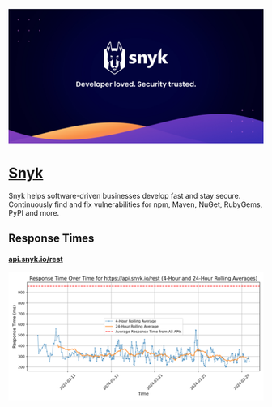 [![Visit Snyk](imagePreview.jpg)](https://docs.snyk.io/snyk-api/snyk-rest-api-overview)

# [Snyk](https://docs.snyk.io/snyk-api/snyk-rest-api-overview)

Snyk helps software-driven businesses develop fast and stay secure. Continuously find and fix vulnerabilities for npm, Maven, NuGet, RubyGems, PyPI and more.

## Response Times

#### [api.snyk.io/rest](https://api.snyk.io/rest)

![api.snyk.io/rest](response-time-charts/6170692e736e796b2e696f2f72657374.svg)
